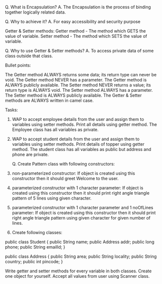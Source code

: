Q. What is Encapsulation?
A. The Encapsulation is the process of binding together logically related data.

Q. Why to achieve it?
A. For easy accessibility and security purpose

Getter & Setter methods:
Getter method - The method which GETS the value of variable.
Setter method - The method which SETS the value of variable.

Q. Why to use Getter & Setter methods?
A. To access private data of some class outside that class.

Bullet points:

The Getter method ALWAYS returns some data; its return type can never be void.
The Getter method NEVER has a parameter.
The Getter method is ALWAYS publicly available.
The Setter method NEVER returns a value; its return type is ALWAYS void.
The Setter method ALWAYS has a parameter.
The Setter method is ALWAYS publicly available.
The Getter & Setter methods are ALWAYS written in camel case.

Tasks:

1. WAP to accept employee details from the user and assign them to variables using setter methods. 
   Print all details using getter method. 
   The Employee class has all variables as private.

2. WAP to accept student details from the user and assign them to variables using setter methods. 
   Print details of topper using getter method. 
   The student class has all variables as public but address and phone are private.

   Q. Create Pattern class with following constructors:

3. non-parameterized constructor: If object is created using this constructor then it should greet Welcome to the user.

4. parameterized constructor with 1 character parameter: If object is created using this constructor then it should print right angle triangle pattern of 5 lines using given character.

5. parameterized constructor with 1 character parameter and 1 noOfLines parameter: If object is created using this constructor then it should print right angle triangle pattern using given character for given number of lines.

6. Create following classes:

public class Student {
	public String name;
	public Address addr;
	public long phone;
	public String emailId;
}

public class Address {
	public String area;
	public String locality;
	public String country;
	public int pincode;
}

Write getter and setter methods for every variable in both classes. Create one object for yourself. Accept all values from user using Scanner class.
